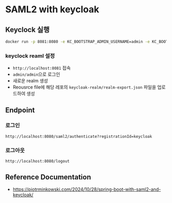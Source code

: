 # SAML2 with keycloak
## Keyclock 실행
```bash
docker run -p 8081:8080 -e KC_BOOTSTRAP_ADMIN_USERNAME=admin -e KC_BOOTSTRAP_ADMIN_PASSWORD=admin quay.io/keycloak/keycloak:26.1.4 start-dev
```
### keyclock reaml 설정
- `http://localhost:8081` 접속
- `admin/admin`으로 로그인
- 새로운 realm 생성
- Reousrce file에 해당 레포의 `keycloak-realm/realm-export.json` 파일을 업로드하여 생성

## Endpoint
### 로그인
`http://localhost:8080/saml2/authenticate?registrationId=keycloak`
### 로그아웃
`http://localhost:8080/logout`

## Reference Documentation
- https://piotrminkowski.com/2024/10/28/spring-boot-with-saml2-and-keycloak/
